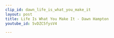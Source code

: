 ```yaml
---
clip_id: dawn_life_is_what_you_make_it
layout: post
title: Life Is What You Make It - Dawn Hampton
youtube_id: 5vDZC5fysV4

---
```



